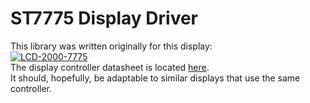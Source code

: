 # ST7775 Display Driver
This library was written originally for this display:  
[![LCD-2000-7775](http://www.inhaos.com/uploadfile/101/LCD-2000-7775-400x400-1.jpg)](http://www.inhaos.com/product_info.php?products_id=77)  
The display controller datasheet is located [here](http://www.inhaos.com/uploadfile/otherpic/ST7775.pdf).  
It should, hopefully, be adaptable to similar displays that use the same controller.

